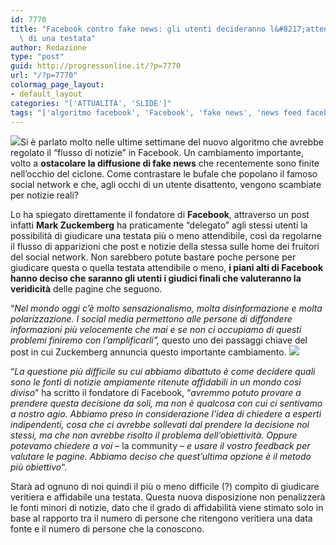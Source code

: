 ```yaml
---
id: 7770
title: "Facebook contro fake news: gli utenti decideranno l&#8217;attendibilit\xE0\
  \ di una testata"
author: Redazione
type: "post"
guid: http://progressonline.it/?p=7770
url: "/?p=7770"
colormag_page_layout:
- default_layout
categories: "['ATTUALITÀ', 'SLIDE']"
tags: "['algoritmo facebook', 'Facebook', 'fake news', 'news feed facebook', 'nuovo algoritmo']"
---
```


![](https://progressonline.it/wp-content/uploads/2018/01/fakenews1-300x168.jpg)Si è parlato molto nelle ultime settimane del nuovo algoritmo che avrebbe regolato il “flusso di notizie” in Facebook. Un cambiamento importante, volto a **ostacolare la diffusione di fake news** che recentemente sono finite nell’occhio del ciclone. Come contrastare le bufale che popolano il famoso social network e che, agli occhi di un utente disattento, vengono scambiate per notizie reali?

Lo ha spiegato direttamente il fondatore di **Facebook**, attraverso un post infatti **Mark Zuckemberg** ha praticamente “delegato” agli stessi utenti la possibilità di giudicare una testata più o meno attendibile, così da regolarne il flusso di apparizioni che post e notizie della stessa sulle home dei fruitori del social network. Non sarebbero potute bastare poche persone per giudicare questa o quella testata attendibile o meno, **i piani alti di Facebook hanno deciso che saranno gli utenti i giudici finali che valuteranno la veridicità** delle pagine che seguono.

“*Nel mondo oggi c’è molto sensazionalismo, molta disinformazione e molta polarizzazione. I social media permettono alle persone di diffondere informazioni più velocemente che mai e se non ci occupiamo di questi problemi finiremo con l’amplificarli”,* questo uno dei passaggi chiave del post in cui Zuckemberg annuncia questo importante cambiamento. ![](https://progressonline.it/wp-content/uploads/2018/01/8137913667_073639cd74_b-300x200.jpg)

“*La questione più difficile su cui abbiamo dibattuto è come decidere quali sono le fonti di notizie ampiamente ritenute affidabili in un mondo così diviso*” ha scritto il fondatore di Facebook, “*avremmo potuto provare a prendere questa decisione da soli, ma non è qualcosa con cui ci sentivamo a nostro agio. Abbiamo preso in considerazione l’idea di chiedere a esperti indipendenti, cosa che ci avrebbe sollevati dal prendere la decisione noi stessi, ma che non avrebbe risolto il problema dell’obiettività. Oppure potevamo chiedere a voi* – la community – *e usare il vostro feedback per valutare le pagine. Abbiamo deciso che quest’ultima opzione è il metodo più obiettivo*“.

Starà ad ognuno di noi quindi il più o meno difficile (?) compito di giudicare veritiera e affidabile una testata. Questa nuova disposizione non penalizzerà le fonti minori di notizie, dato che il grado di affidabilità viene stimato solo in base al rapporto tra il numero di persone che ritengono veritiera una data fonte e il numero di persone che la conoscono.
